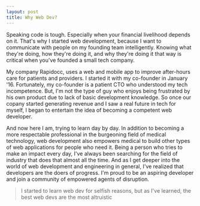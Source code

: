 ```yaml
---
layout: post
title: Why Web Dev?
---
```

Speaking code is tough. Especially when your financial livelihood depends on it. That's why I started web development, because I want to communicate with people on my founding team 
intelligently. Knowing what they're doing, how they're doing it, and why they're doing it that way is critical when you've founded a small tech company. 

My company Rapidocc, uses a web and mobile app to improve after-hours care for patients and providers. I started it with my co-founder in January '16. Fortunately, my co-founder is a 
patient CTO who understood my tech incompetence. But, I'm not the type of guy who enjoys being frustrated by his own product due to lack of basic development knowledge. So once our copany
started generating revenue and I saw a real future in tech for myself, I began to entertain the idea of becoming a competent web developer. 

And now here I am, trying to learn day by day. In addition to becoming a more respectable professional in the burgeoning field of medical technology, web development also empowers medical
to build other types of web applications for people who need it. Being a person who tries to make an impact every day, I've always been searching for the field of industry that does that almost
all the time. And as I get deeper into the world of web development and engineering in general, I've realized that developers are the doers of progress. I'm proud to be an aspiring developer
and join a community of empowered agents of disruption. 

> I started to learn web dev for selfish reasons, but as I've learned, the best web devs are the most altruistic